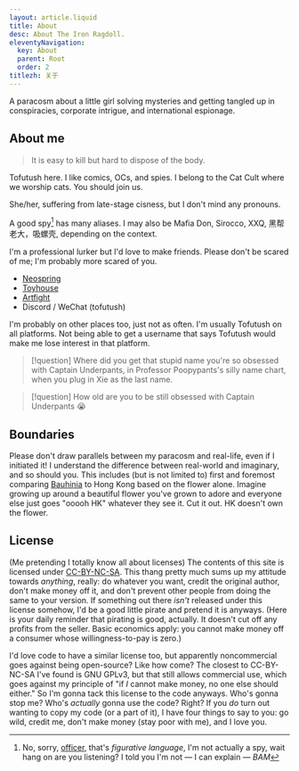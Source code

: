 ```yaml
---
layout: article.liquid
title: About
desc: About The Iron Ragdoll.
eleventyNavigation:
  key: About
  parent: Root
  order: 2
titlezh: 关于
---
```


A paracosm about a little girl solving mysteries and getting tangled up in conspiracies, corporate intrigue, and international espionage.

## About me

> It is easy to kill but hard to dispose of the body.

Tofutush here. I like comics, OCs, and spies. I belong to the Cat Cult where we worship cats. You should join us.

She/her, suffering from late-stage cisness, but I don't mind any pronouns.

A good spy[^1] has many aliases. I may also be Mafia Don, Sirocco, XXQ, 黑帮老大，吸螺壳, depending on the context.

I'm a professional lurker but I'd love to make friends. Please don't be scared of me; I'm probably more scared of you.

- [Neospring](https://neospring.org/@tofutush)
- [Toyhouse](https://toyhou.se/Tofutush)
- [Artfight](https://artfight.net/~Tofutush)
- Discord / WeChat (tofutush)

I'm probably on other places too, just not as often. I'm usually Tofutush on all platforms. Not being able to get a username that says Tofutush would make me lose interest in that platform.

> [!question] Where did you get that stupid name you're so obsessed with
> Captain Underpants, in Professor Poopypants's silly name chart, when you plug in Xie as the last name.

> [!question] How old are you to be still obsessed with Captain Underpants
> 😭

## Boundaries

Please don't draw parallels between my paracosm and real-life, even if I initiated it! I understand the difference between real-world and imaginary, and so should you. This includes (but is not limited to) first and foremost comparing [Bauhinia](/world/bauhinia/) to Hong Kong based on the flower alone. Imagine growing up around a beautiful flower you've grown to adore and everyone else just goes "ooooh HK" whatever they see it. Cut it out. HK doesn't own the flower.

## License

(Me pretending I totally know all about licenses) The contents of this site is licensed under [CC-BY-NC-SA](https://creativecommons.org/licenses/by-nc-sa/4.0/deed.en). This thang pretty much sums up my attitude towards *anything*, really: do whatever you want, credit the original author, don't make money off it, and don't prevent other people from doing the same to your version. If something out there *isn't* released under this license somehow, I'd be a good little pirate and pretend it is anyways. (Here is your daily reminder that pirating is good, actually. It doesn't cut off any profits from the seller. Basic economics apply: you cannot make money off a consumer whose willingness-to-pay is zero.)

I'd love code to have a similar license too, but apparently noncommercial goes against being open-source? Like how come? The closest to CC-BY-NC-SA I've found is GNU GPLv3, but that still allows commercial use, which goes against my principle of "if *I* cannot make money, no one else should either." So I'm gonna tack this license to the code anyways. Who's gonna stop me? Who's *actually* gonna use the code? Right? If you *do* turn out wanting to copy my code (or a part of it), I have four things to say to you: go wild, credit me, don't make money (stay poor with me), and I love you.

[^1]: No, sorry, [officer](/world/bauhinia/mss/), that's *figurative language*, I'm not actually a spy, wait hang on are you listening? I told you I'm not — I can explain — *BAM*
